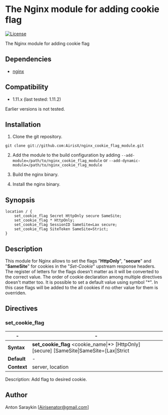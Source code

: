 The Nginx module for adding cookie flag
==========

[![License](http://img.shields.io/badge/license-BSD-brightgreen.svg)](https://github.com/Airis777/nginx_cookie_flag_module/blob/master/LICENSE)

The Nginx module for adding cookie flag

## Dependencies
* [nginx](http://nginx.org)

## Compatibility
* 1.11.x (last tested: 1.11.2)

Earlier versions is not tested.

## Installation

1. Clone the git repository.

  ```
  git clone git://github.com:AirisX/nginx_cookie_flag_module.git
  ```

2. Add the module to the build configuration by adding
  `--add-module=/path/to/nginx_cookie_flag_module`
   or
  `--add-dynamic-module=/path/to/nginx_cookie_flag_module`

3. Build the nginx binary.

4. Install the nginx binary.

## Synopsis

```Nginx
location / {
    set_cookie_flag Secret HttpOnly secure SameSite;
    set_cookie_flag * HttpOnly;
    set_cookie_flag SessionID SameSite=Lax secure;
    set_cookie_flag SiteToken SameSite=Strict;
}
```

## Description
This module for Nginx allows to set the flags "**HttpOnly**", "**secure**" and "**SameSite**" for cookies in the "*Set-Cookie*" upstream response headers.
The register of letters for the flags doesn't matter as it will be converted to the correct value. The order of cookie declaration among multiple directives doesn't matter too.
It is possible to set a default value using symbol "*". In this case flags will be added to the all cookies if no other value for them is overriden.

## Directives

### set_cookie_flag

-| -
--- | ---
**Syntax**  | **set_cookie_flag** \<cookie_name\|*\> [HttpOnly] [secure] [SameSite\|SameSite=[Lax\|Strict|none]]; 
**Default** | -
**Context** | server, location

Description: Add flag to desired cookie.

## Author
Anton Saraykin [<Airisenator@gmail.com>]
